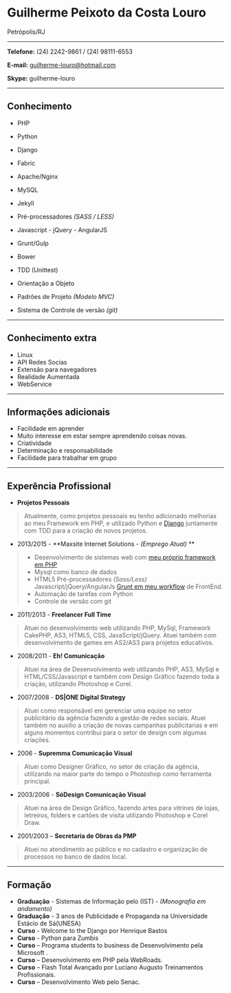 # Guilherme Peixoto da Costa Louro
Petrópolis/RJ

---

**Telefone:** (24) 2242-9861 / (24) 98111-6553

**E-mail:** guilherme-louro@hotmail.com

**Skype:** guilherme-louro

---

## Conhecimento

* PHP
* Python
* Django
* Fabric
* Apache/Nginx
* MySQL
* Jekyll
* Pré-processadores *(SASS / LESS)*
* Javascript - jQuery - AngularJS
* Grunt/Gulp
* Bower

* TDD (Unittest)
* Orientação a Objeto
* Padrões de Projeto *(Modelo MVC)*
* Sistema de Controle de versão *(git)*

---

## Conhecimento extra

* Linux
* API Redes Socias
* Extensão para navegadores
* Realidade Aumentada
* WebService

---

## Informações adicionais

* Facilidade em aprender
* Muito interesse em estar sempre aprendendo coisas novas.
* Criatividade
* Determinação e responsabilidade
* Facilidade para trabalhar em grupo

---

## Experência Profissional

* **Projetos Pessoais**
> Atualmente, como projetos pessoais eu tenho adicionado melhorias ao meu Framework em PHP, e utilizado Python e [Django](https://github.com/guilouro/django-boilerplate) juntamente com TDD para a criação de novos projetos.

* 2013/2015 - **Maxsite Internet Solutions - *(Emprego Atual)* **
> - Desenvolvimento de sistemas web com [meu próprio framework em PHP](https://github.com/guilouro/FRAMEWORK-PHP/)
> - Mysql como banco de dados
> - HTML5
> 	Pré-processadores *(Sass/Less)*
> 	Javascript/jQuery/AngularJs
> 	[Grunt em meu workflow](https://github.com/guilouro/grunt-workflow) de FrontEnd.
> - Automação de tarefas com Python
> - Controle de versão com git

* 2011/2013 - **Freelancer Full Time**
> Atuei no desenvolvimento web utilizando PHP, MySql, Framework CakePHP, AS3, HTML5, CSS, JavaScript/jQuery. Atuei também com desenvolvimento de games em AS2/AS3 para projetos educativos.

* 2008/2011 - **Eh! Comunicação**
> Atuei na área de Desenvolvimento web utilizando PHP, AS3, MySql e HTML/CSS/Javascript e também com Design Gráfico fazendo toda a criação, utilizando Photoshop e Corel.

* 2007/2008 - **DS|ONE Digital Strategy**
> Atuei como responsável em gerenciar uma equipe no setor publicitário da agência fazendo a gestão de redes sociais. Atuei também no auxilio a criação de novas campanhas publicitarias e em alguns momentos contribui para o setor de design com algumas criações.

* 2006		- **Supremma Comunicação Visual**
> Atuei como Designer Gráfico, no setor de criação da agência, utilizando na maior parte do tempo o Photoshop como ferramenta principal.

* 2003/2006 - **SóDesign Comunicação Visual**
> Atuei na área de Design Gráfico, fazendo artes para vitrines de lojas, letreiros, folders e cartões de visita utilizando Photoshop e Corel Draw.

* 2001/2003 – **Secretaria de Obras da PMP**
> Atuei no atendimento ao público e no cadastro e organização de processos no banco de dados local.


---

## Formação

* **Graduação** - Sistemas de Informação pelo (IST) - *(Monografia em andamento)*
* **Graduação** - 3 anos de Publicidade e Propaganda na Universidade Estácio de Sá(UNESA)
* **Curso** - Welcome to the Django por Henrique Bastos
* **Curso** - Python para Zumbis
* **Curso** – Programa students to business de Desenvolvimento pela Microsoft .
* **Curso** – Desenvolvimento em PHP pela WebRoads.
* **Curso** – Flash Total Avançado por Luciano Augusto Treinamentos Profissionais.
* **Curso** – Desenvolvimento Web pelo Senac.
